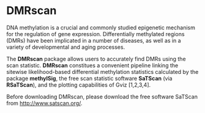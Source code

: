 # DMRscan


DNA methylation is a crucial and commonly studied epigenetic mechanism for the regulation of gene expression.  Differentially methylated regions (DMRs) have been implicated in a number of diseases, as well as in a variety of developmental and aging processes.    

The **DMRscan** package allows users to accurately find DMRs using the scan statistic.  **DMRscan** constitues a convenient pipeline linking the sitewise likelihood-based differential methylation statistics calculated by the package **methylSig**,  the free scan statistic software **SaTScan** (via **RSaTScan**), and the plotting capabilities of Gviz [1,2,3,4].

Before downloading DMRscan, please download the free software SaTScan from http://www.satscan.org/.
